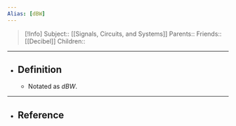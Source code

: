 ```yaml
---
Alias: [dBW]
---
```

> [!Info]
> Subject:: [[Signals, Circuits, and Systems]]
> Parents:: 
> Friends:: [[Decibel]]
> Children:: 
---
- ## Definition
	- Notated as $dBW$.
---
- ## Reference